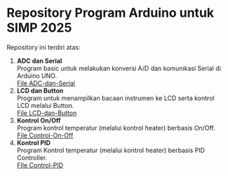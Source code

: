 # Repository Program Arduino untuk SIMP 2025

Repository ini terdiri atas:
1. **ADC dan Serial**
   <br/> Program basic untuk melakukan konversi A/D dan komunikasi Serial di Arduino UNO.
   <br/> [File ADC-dan-Serial](https://github.com/BerlianOkaI/SIMP25/tree/main/ADC-dan-Serial)
2. **LCD dan Button**
   <br/> Program untuk menampilkan bacaan instrumen ke LCD serta kontrol LCD melalui Button.
   <br/> [File LCD-dan-Button](https://github.com/BerlianOkaI/SIMP25/tree/main/LCD-dan-Button)
3. **Kontrol On/Off**
   <br/> Program kontrol temperatur (melalui kontrol heater) berbasis On/Off.
   <br/> [File Control-On-Off](https://github.com/BerlianOkaI/SIMP25/tree/main/Control-On-Off)
4. **Kontrol PID**
   <br/> Program Kontrol temperatur (melalui kontrol heater) berbasis PID Controller.
   <br/> [FIle Control-PID](https://github.com/BerlianOkaI/SIMP25/tree/main/Control-PID)
